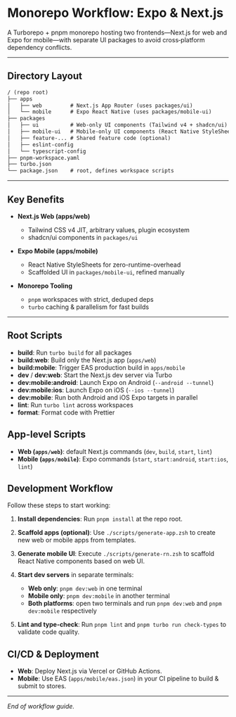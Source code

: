# Monorepo Workflow: Expo & Next.js

A Turborepo + pnpm monorepo hosting two frontends—Next.js for web and Expo for mobile—with separate UI packages to avoid cross‑platform dependency conflicts.

---

## Directory Layout

```txt
/ (repo root)
├── apps
│   ├── web         # Next.js App Router (uses packages/ui)
│   └── mobile      # Expo React Native (uses packages/mobile-ui)
├── packages
│   ├── ui          # Web-only UI components (Tailwind v4 + shadcn/ui)
│   ├── mobile-ui   # Mobile-only UI components (React Native StyleSheet)
│   ├── feature-... # Shared feature code (optional)
│   ├── eslint-config
│   └── typescript-config
├── pnpm-workspace.yaml
├── turbo.json
└── package.json    # root, defines workspace scripts
```

---

## Key Benefits

* **Next.js Web (apps/web)**

  * Tailwind CSS v4 JIT, arbitrary values, plugin ecosystem
  * shadcn/ui components in `packages/ui`
* **Expo Mobile (apps/mobile)**

  * React Native StyleSheets for zero-runtime-overhead
  * Scaffolded UI in `packages/mobile-ui`, refined manually
* **Monorepo Tooling**

  * `pnpm` workspaces with strict, deduped deps
  * `turbo` caching & parallelism for fast builds

---

## Root Scripts

* **build**: Run `turbo build` for all packages
* **build\:web**: Build only the Next.js app (`apps/web`)
* **build\:mobile**: Trigger EAS production build in `apps/mobile`
* **dev** / **dev\:web**: Start the Next.js dev server via Turbo
* **dev\:mobile\:android**: Launch Expo on Android (`--android --tunnel`)
* **dev\:mobile\:ios**: Launch Expo on iOS (`--ios --tunnel`)
* **dev\:mobile**: Run both Android and iOS Expo targets in parallel
* **lint**: Run `turbo lint` across workspaces
* **format**: Format code with Prettier

## App-level Scripts

* **Web (`apps/web`)**: default Next.js commands (`dev`, `build`, `start`, `lint`)
* **Mobile (`apps/mobile`)**: Expo commands (`start`, `start:android`, `start:ios`, `lint`)

## Development Workflow

Follow these steps to start working:

1. **Install dependencies**: Run `pnpm install` at the repo root.
2. **Scaffold apps (optional)**: Use `./scripts/generate-app.zsh` to create new web or mobile apps from templates.
3. **Generate mobile UI**: Execute `./scripts/generate-rn.zsh` to scaffold React Native components based on web UI.
4. **Start dev servers** in separate terminals:

   * **Web only**: `pnpm dev:web` in one terminal
   * **Mobile only**: `pnpm dev:mobile` in another terminal
   * **Both platforms**: open two terminals and run `pnpm dev:web` and `pnpm dev:mobile` respectively
5. **Lint and type-check**: Run `pnpm lint` and `pnpm turbo run check-types` to validate code quality.

## CI/CD & Deployment

* **Web**: Deploy Next.js via Vercel or GitHub Actions.
* **Mobile**: Use EAS (`apps/mobile/eas.json`) in your CI pipeline to build & submit to stores.

---

*End of workflow guide.*
